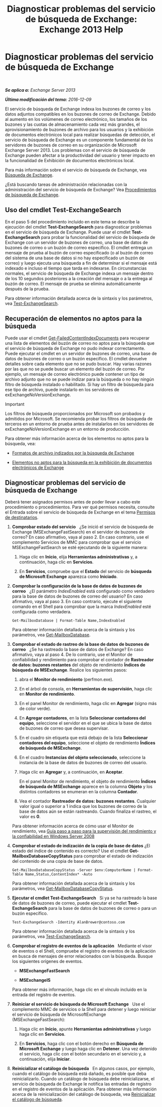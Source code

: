 ﻿---
title: 'Diagnosticar problemas del servicio de búsqueda de Exchange: Exchange 2013 Help'
TOCTitle: Diagnosticar problemas del servicio de búsqueda de Exchange
ms:assetid: 8cfa26f4-ccf0-42dd-8570-67018188b4e8
ms:mtpsurl: https://technet.microsoft.com/es-es/library/Bb123701(v=EXCHG.150)
ms:contentKeyID: 52062043
ms.date: 04/23/2018
mtps_version: v=EXCHG.150
ms.translationtype: HT
---

# Diagnosticar problemas del servicio de búsqueda de Exchange

 

_**Se aplica a:** Exchange Server 2013_

_**Última modificación del tema:** 2016-12-09_

El servicio de búsqueda de Exchange indexa los buzones de correo y los datos adjuntos compatibles en los buzones de correo de Exchange. Debido al aumento en los volúmenes de correo electrónico, los tamaños de los buzones y las cuotas de almacenamiento cada vez más grandes, el aprovisionamiento de buzones de archivo para los usuarios y la exhibición de documentos electrónicos local para realizar búsquedas de detección, el servicio de búsqueda de Exchange es un componente fundamental de los servidores de buzones de correo en su organización de Microsoft Exchange Server 2013. Los problemas con el servicio de búsqueda de Exchange pueden afectar a la productividad del usuario y tener impacto en la funcionalidad de Exhibición de documentos electrónicos local.

Para más información sobre el servicio de búsqueda de Exchange, vea [Búsqueda de Exchange](exchange-search-exchange-2013-help.md).

¿Está buscando tareas de administración relacionadas con la administración del servicio de búsqueda de Exchange? Vea [Procedimientos de búsqueda de Exchange](exchange-search-procedures-exchange-2013-help.md).

## Uso del cmdlet Test-ExchangeSearch

En el paso 5 del procedimiento incluido en este tema se describe la ejecución del cmdlet **Test-ExchangeSearch** para diagnosticar problemas en el servicio de búsqueda de Exchange. Puede usar el cmdlet **Test-ExchangeSearch** para probar la funcionalidad del servicio de búsqueda de Exchange con un servidor de buzones de correo, una base de datos de buzones de correo o un buzón de correo específico. El cmdlet entrega un mensaje de prueba al buzón de correo especificado (o al buzón de correo del sistema de una base de datos si no hay especificado un buzón de correo) y luego ejecuta una búsqueda a fin de determinar si el mensaje está indexado e incluso el tiempo que tarda en indexarse. En circunstancias normales, el servicio de búsqueda de Exchange indexa un mensaje dentro de los 10 segundos posteriores a la creación del mensaje o a la entrega al buzón de correo. El mensaje de prueba se elimina automáticamente después de la prueba.

Para obtener información detallada acerca de la sintaxis y los parámetros, vea [Test-ExchangeSearch](https://technet.microsoft.com/es-es/library/bb124733\(v=exchg.150\)).

## Recuperación de elementos no aptos para la búsqueda

Puede usar el cmdlet [Get-FailedContentIndexDocuments](https://technet.microsoft.com/es-es/library/dd351154\(v=exchg.150\)) para recuperar una lista de elementos del buzón de correo no aptos para la búsqueda que el servicio de búsqueda de Exchange no pudo indexar correctamente. Puede ejecutar el cmdlet en un servidor de buzones de correo, una base de datos de buzones de correo o un buzón específico. El cmdlet devuelve detalles sobre cada elemento que no se pudo buscar. Hay varias razones por las que no se puede buscar un elemento del buzón de correo. Por ejemplo, un mensaje de correo electrónico puede contener un tipo de archivo adjunto que no se puede indizar para la búsqueda o no hay ningún filtro de búsqueda instalado o habilitado. Si hay un filtro de búsqueda para ese tipo de archivo, puede instalarlo en los servidores de exExchangeNoVersionExchange.


> [!IMPORTANT]
> Los filtros de búsqueda proporcionados por Microsoft son probados y admitidos por Microsoft. Se recomienda probar los filtros de búsqueda de terceros en un entorno de prueba antes de instalarlos en los servidores de exExchangeNoVersionExchange en un entorno de producción.



Para obtener más información acerca de los elementos no aptos para la búsqueda, vea:

  - [Formatos de archivo indizados por la búsqueda de Exchange](file-formats-indexed-by-exchange-search-exchange-2013-help.md)

  - [Elementos no aptos para la búsqueda en la exhibición de documentos electrónicos de Exchange](unsearchable-items-in-exchange-ediscovery-exchange-2013-help.md)

## Diagnosticar problemas del servicio de búsqueda de Exchange

Deberá tener asignados permisos antes de poder llevar a cabo este procedimiento o procedimientos. Para ver qué permisos necesita, consulte el Entrada sobre el servicio de búsqueda de Exchange en el tema [Permisos de destinatarios](recipients-permissions-exchange-2013-help.md).

1.  **Comprobar estado del servicio**   ¿Se inició el servicio de búsqueda de Exchange (MSExchangeFastSearch) en el servidor de buzones de correo? En caso afirmativo, vaya al paso 2. En caso contrario, use el complemento Servicios de MMC para comprobar que el servicio MSExchangeFastSearch se esté ejecutando de la siguiente manera:
    
    1.  Haga clic en **Inicio**, elija **Herramientas administrativas** y, a continuación, haga clic en **Servicios**.
    
    2.  En **Servicios**, compruebe que el **Estado** del servicio de **búsqueda de Microsoft Exchange** aparezca como **Iniciado**.

2.  **Comprobar la configuración de la base de datos de buzones de correo**   ¿El parámetro *IndexEnabled* está configurado como verdadero para la base de datos de buzones de correo del usuario? En caso afirmativo, vaya al paso 3. En caso contrario, ejecute el siguiente comando en el Shell para comprobar que la marca *IndexEnabled* esté configurada como verdadera.
    
        Get-MailboxDatabase | Format-Table Name,IndexEnabled
    
    Para obtener información detallada acerca de la sintaxis y los parámetros, vea [Get-MailboxDatabase](https://technet.microsoft.com/es-es/library/bb124924\(v=exchg.150\)).

3.  **Comprobar el estado de rastreo de la base de datos de buzones de correo**   ¿Se ha rastreado la base de datos de Exchange? En caso afirmativo, vaya al paso 4. De lo contrario, use el Monitor de confiabilidad y rendimiento para comprobar el contador de **Rastreador de datos: buzones restantes** del objeto de rendimiento **Índices de búsqueda de MSExchange**. Realice los siguientes pasos:
    
    1.  abra el **Monitor de rendimiento** (perfmon.exe).
    
    2.  En el árbol de consola, en **Herramientas de supervisión**, haga clic en **Monitor de rendimiento**.
    
    3.  En el panel Monitor de rendimiento, haga clic en **Agregar** (signo más de color verde).
    
    4.  En **Agregar contadores**, en la lista **Seleccionar contadores del equipo**, seleccione el servidor en el que se ubica la base de datos de buzones de correo que desea supervisar.
    
    5.  En el cuadro sin etiqueta que está debajo de la lista **Seleccionar contadores del equipo**, seleccione el objeto de rendimiento **Índices de búsqueda de MSExchange**.
    
    6.  En el cuadro **Instancias del objeto seleccionado**, seleccione la instancia de la base de datos de buzones de correo del usuario.
    
    7.  Haga clic en **Agregar** y, a continuación, en **Aceptar**.
        
        En el panel Monitor de rendimiento, el objeto de rendimiento **Índices de búsqueda de MSExchange** aparece en la columna **Objeto** y los distintos contadores se enumeran en la columna **Contador**.
    
    8.  Vea el contador **Rastreador de datos: buzones restantes**. Cualquier valor igual o superior a 1 indica que los buzones de correo de la base de datos aún se están rastreando. Cuando finaliza el rastreo, el valor es **0**.
    
    Para obtener información acerca de cómo usar el Monitor de rendimiento, vea [Guía paso a paso para la supervisión del rendimiento y la confiabilidad en Windows Server 2008](https://go.microsoft.com/fwlink/p/?linkid=178005)

4.  **Comprobar el estado de indización de la copia de base de datos** ¿El estado del índice de contenido es correcto? Use el cmdlet **Get-MailboxDatabaseCopyStatus** para comprobar el estado de indización del contenido de una copia de base de datos.
    
        Get-MailboxDatabaseCopyStatus -Server $env:ComputerName | Format-Table Name,Status,ContentIndex* -Auto
    
    Para obtener información detallada acerca de la sintaxis y los parámetros, vea [Get-MailboxDatabaseCopyStatus](https://technet.microsoft.com/es-es/library/dd298044\(v=exchg.150\)).

5.  **Ejecutar el cmdlet Test-ExchangeSearch**   Si ya se ha rastreado la base de datos de buzones de correo, puede ejecutar el cmdlet **Test-ExchangeSearch** para la base de datos de buzones de correo o para un buzón específico.
    
        Test-ExchangeSearch -Identity AlanBrewer@contoso.com
    
    Para obtener información detallada acerca de la sintaxis y los parámetros, vea [Test-ExchangeSearch](https://technet.microsoft.com/es-es/library/bb124733\(v=exchg.150\)).

6.  **Comprobar el registro de eventos de la aplicación**   Mediante el visor de eventos o el Shell, compruebe el registro de eventos de la aplicación en busca de mensajes de error relacionados con la búsqueda. Busque los siguientes orígenes de eventos.
    
      - **MSExchangeFastSearch**
    
      - **MSExchangeIS**
    
    Para obtener más información, haga clic en el vínculo incluido en la entrada del registro de eventos.

7.  **Reiniciar el servicio de búsqueda de Microsoft Exchange**   Use el complemento MMC de servicios o la Shell para detener y luego reiniciar el servicio de búsqueda de MicrosoftExchange (MSExchangeFastSearch):
    
    1.  Haga clic en **Inicio**, apunte **Herramientas administrativas** y luego haga clic en **Servicios**.
    
    2.  En **Servicios**, haga clic con el botón derecho en **Búsqueda de Microsoft Exchange** y luego haga clic en **Detener**. Una vez detenido el servicio, haga clic con el botón secundario en el servicio y, a continuación, elija **Iniciar**.

8.  **Reinicializar el catálogo de búsqueda**   En algunos casos, por ejemplo, cuando el catálogo de búsqueda está dañado, es posible que deba reinicializarlo. Cuando un catálogo de búsqueda debe reinicializarse, el servicio de búsqueda de Exchange le notifica las entradas de registro en el registro de eventos de la aplicación. Para obtener más información acerca de la reinicialización del catálogo de búsqueda, vea [Reinicializar el catálogo de búsqueda](reseed-the-search-catalog-exchange-2013-help.md).

